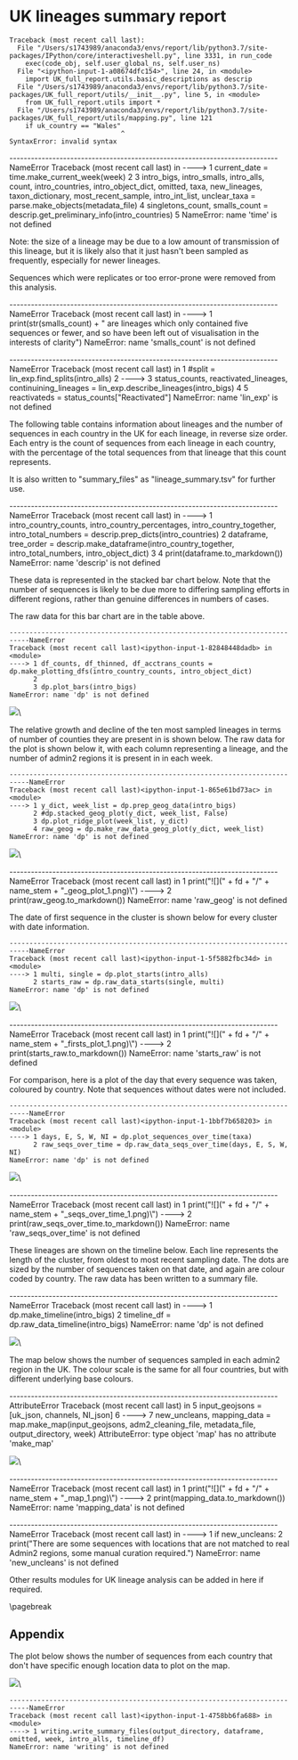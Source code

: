 
# UK lineages summary report





```
Traceback (most recent call last):
  File "/Users/s1743989/anaconda3/envs/report/lib/python3.7/site-
packages/IPython/core/interactiveshell.py", line 3331, in run_code
    exec(code_obj, self.user_global_ns, self.user_ns)
  File "<ipython-input-1-a08674dfc154>", line 24, in <module>
    import UK_full_report.utils.basic_descriptions as descrip
  File "/Users/s1743989/anaconda3/envs/report/lib/python3.7/site-
packages/UK_full_report/utils/__init__.py", line 5, in <module>
    from UK_full_report.utils import *
  File "/Users/s1743989/anaconda3/envs/report/lib/python3.7/site-
packages/UK_full_report/utils/mapping.py", line 121
    if uk_country == "Wales"
                            ^
SyntaxError: invalid syntax
```





---------------------------------------------------------------------------NameError                                 Traceback (most recent call last)<ipython-input-1-49ceaf79aa96> in <module>
----> 1 current_date = time.make_current_week(week)
      2 
      3 intro_bigs, intro_smalls, intro_alls, count, intro_countries, intro_object_dict, omitted, taxa, new_lineages, taxon_dictionary, most_recent_sample, intro_int_list, unclear_taxa = parse.make_objects(metadata_file)
      4 singletons_count, smalls_count = descrip.get_preliminary_info(intro_countries)
      5 
NameError: name 'time' is not defined

Note: the size of a lineage may be due to a low amount of transmission of this lineage, but it is likely also that it just hasn't been sampled as frequently, especially for newer lineages.

Sequences which were replicates or too error-prone were removed from this analysis.




---------------------------------------------------------------------------NameError                                 Traceback (most recent call last)<ipython-input-1-7ae2d9734456> in <module>
----> 1 print(str(smalls_count) + " are lineages which only contained five sequences or fewer, and so have been left out of visualisation in the interests of clarity")
NameError: name 'smalls_count' is not defined




---------------------------------------------------------------------------NameError                                 Traceback (most recent call last)<ipython-input-1-920a9143a714> in <module>
      1 #split = lin_exp.find_splits(intro_alls)
      2 
----> 3 status_counts, reactivated_lineages, continuining_lineages = lin_exp.describe_lineages(intro_bigs)
      4 
      5 reactivateds = status_counts["Reactivated"]
NameError: name 'lin_exp' is not defined


The following table contains information about lineages and the number of sequences in each country in the UK for each lineage, in reverse size order. 
Each entry is the count of sequences from each lineage in each country, with the percentage of the total sequences from that lineage that this count represents.

It is also written to "summary_files" as "lineage_summary.tsv" for further use. 



---------------------------------------------------------------------------NameError                                 Traceback (most recent call last)<ipython-input-1-b780b7c016d8> in <module>
----> 1 intro_country_counts, intro_country_percentages, intro_country_together, intro_total_numbers = descrip.prep_dicts(intro_countries)
      2 dataframe, tree_order = descrip.make_dataframe(intro_country_together, intro_total_numbers, intro_object_dict)
      3 
      4 print(dataframe.to_markdown())
NameError: name 'descrip' is not defined


These data is represented in the stacked bar chart below. Note that the number of sequences is likely to be due more to differing sampling efforts in different regions, rather than genuine differences in numbers of cases. 

The raw data for this bar chart are in the table above. 


```
---------------------------------------------------------------------------NameError
Traceback (most recent call last)<ipython-input-1-82848448dadb> in
<module>
----> 1 df_counts, df_thinned, df_acctrans_counts =
dp.make_plotting_dfs(intro_country_counts, intro_object_dict)
      2
      3 dp.plot_bars(intro_bigs)
NameError: name 'dp' is not defined
```





![](UK_full_report/results/2020-05-15/report_files/figures_2020-05-15/UK_report_2020-05-15_stacked_bars_by_country_1.png)\


The relative growth and decline of the ten most sampled lineages in terms of number of counties they are present in is shown below. 
The raw data for the plot is shown below it, with each column representing a lineage, and the number of admin2 regions it is present in in each week.



```
---------------------------------------------------------------------------NameError
Traceback (most recent call last)<ipython-input-1-865e61bd73ac> in
<module>
----> 1 y_dict, week_list = dp.prep_geog_data(intro_bigs)
      2 #dp.stacked_geog_plot(y_dict, week_list, False)
      3 dp.plot_ridge_plot(week_list, y_dict)
      4 raw_geog = dp.make_raw_data_geog_plot(y_dict, week_list)
NameError: name 'dp' is not defined
```





![](UK_full_report/results/2020-05-15/report_files/figures_2020-05-15/UK_report_2020-05-15_geog_plot_1.png)\

---------------------------------------------------------------------------NameError                                 Traceback (most recent call last)<ipython-input-1-c4a931751817> in <module>
      1 print("![](" + fd + "/" + name_stem + "_geog_plot_1.png)\\")
----> 2 print(raw_geog.to_markdown())
NameError: name 'raw_geog' is not defined


The date of first sequence in the cluster is shown below for every cluster with date information. 


```
---------------------------------------------------------------------------NameError
Traceback (most recent call last)<ipython-input-1-5f5882fbc34d> in
<module>
----> 1 multi, single = dp.plot_starts(intro_alls)
      2 starts_raw = dp.raw_data_starts(single, multi)
NameError: name 'dp' is not defined
```




![](UK_full_report/results/2020-05-15/report_files/figures_2020-05-15/UK_report_2020-05-15_firsts_plot_1.png)\

---------------------------------------------------------------------------NameError                                 Traceback (most recent call last)<ipython-input-1-0a69e29dcc74> in <module>
      1 print("![](" + fd + "/" + name_stem + "_firsts_plot_1.png)\\")
----> 2 print(starts_raw.to_markdown())
NameError: name 'starts_raw' is not defined

For comparison, here is a plot of the day that every sequence was taken, coloured by country. Note that sequences without dates were not included.


```
---------------------------------------------------------------------------NameError
Traceback (most recent call last)<ipython-input-1-1bbf7b658203> in
<module>
----> 1 days, E, S, W, NI = dp.plot_sequences_over_time(taxa)
      2 raw_seqs_over_time = dp.raw_data_seqs_over_time(days, E, S, W,
NI)
NameError: name 'dp' is not defined
```




![](UK_full_report/results/2020-05-15/report_files/figures_2020-05-15/UK_report_2020-05-15_seqs_over_time_1.png)\

---------------------------------------------------------------------------NameError                                 Traceback (most recent call last)<ipython-input-1-be230b1344b1> in <module>
      1 print("![](" + fd + "/" + name_stem + "_seqs_over_time_1.png)\\")
----> 2 print(raw_seqs_over_time.to_markdown())
NameError: name 'raw_seqs_over_time' is not defined


These lineages are shown on the timeline below. Each line represents the length of the cluster, from oldest to most recent sampling date.
The dots are sized by the number of sequences taken on that date, and again are colour coded by country.
The raw data has been written to a summary file.





---------------------------------------------------------------------------NameError                                 Traceback (most recent call last)<ipython-input-1-16d34d8cc75c> in <module>
----> 1 dp.make_timeline(intro_bigs)
      2 timeline_df = dp.raw_data_timeline(intro_bigs)
NameError: name 'dp' is not defined




![](UK_full_report/results/2020-05-15/report_files/figures_2020-05-15/UK_report_2020-05-15_make_timeline_1.png)\


The map below shows the number of sequences sampled in each admin2 region in the UK. The colour scale is the same for all four countries, but with different underlying base colours.




---------------------------------------------------------------------------AttributeError                            Traceback (most recent call last)<ipython-input-1-e8eea25fe031> in <module>
      5 input_geojsons = [uk_json, channels, NI_json]
      6 
----> 7 new_uncleans, mapping_data = map.make_map(input_geojsons, adm2_cleaning_file, metadata_file, output_directory, week)
AttributeError: type object 'map' has no attribute 'make_map'



![](UK_full_report/results/2020-05-15/report_files/figures_2020-05-15/UK_report_2020-05-15_map_1.png)\

---------------------------------------------------------------------------NameError                                 Traceback (most recent call last)<ipython-input-1-5fb8134d5dae> in <module>
      1 print("![](" + fd + "/" + name_stem + "_map_1.png)\\")
----> 2 print(mapping_data.to_markdown())
NameError: name 'mapping_data' is not defined






---------------------------------------------------------------------------NameError                                 Traceback (most recent call last)<ipython-input-1-b359170a4b6a> in <module>
----> 1 if new_uncleans:
      2     print("There are some sequences with locations that are not matched to real Admin2 regions, some manual curation required.")
NameError: name 'new_uncleans' is not defined





Other results modules for UK lineage analysis can be added in here if required.

\pagebreak

## Appendix

The plot below shows the number of sequences from each country that don't have specific enough location data to plot on the map. 


![](UK_full_report/results/2020-05-15/report_files/figures_2020-05-15/UK_report_2020-05-15_map_2.png)\






```
---------------------------------------------------------------------------NameError
Traceback (most recent call last)<ipython-input-1-4758bb6fa688> in
<module>
----> 1 writing.write_summary_files(output_directory, dataframe,
omitted, week, intro_alls, timeline_df)
NameError: name 'writing' is not defined
```


